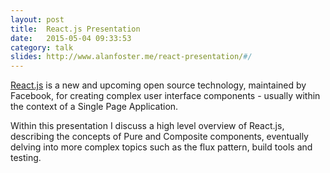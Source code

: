 ```yaml
---
layout: post
title:  React.js Presentation
date:   2015-05-04 09:33:53
category: talk
slides: http://www.alanfoster.me/react-presentation/#/
---
```


[React.js](https://facebook.github.io/react/) is a new and upcoming open source technology, maintained by Facebook, for creating complex user interface components - usually within the context of a Single Page Application.

Within this presentation I discuss a high level overview of React.js, describing the concepts of Pure and Composite components, eventually delving into more complex topics such as the flux pattern, build tools and testing.
